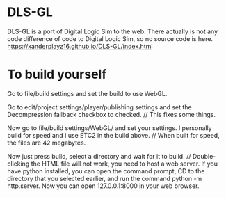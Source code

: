 # DLS-GL
DLS-GL is a port of Digital Logic Sim to the web.
There actually is not any code difference of code to Digital Logic Sim, so no source code is here.
https://xanderplayz16.github.io/DLS-GL/index.html
# To build yourself
Go to file/build settings and set the build to use WebGL.

Go to edit/project settings/player/publishing settings and set the Decompression fallback checkbox to checked. // This fixes some things.

Now go to file/build settings/WebGL/ and set your settings. I personally build for speed and I use ETC2 in the build above. // When built for speed, the files are 42 megabytes.

Now just press build, select a directory and wait for it to build. // Double-clicking the HTML file will not work, you need to host a web server. If you have python installed, you can open the command prompt, CD to the directory that you selected earlier, and run the command python -m http.server. Now you can open 127.0.0.1:8000 in your web browser.
